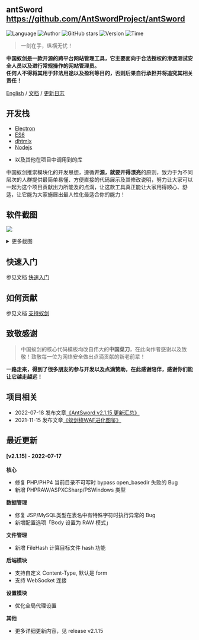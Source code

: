 ## antSword <https://github.com/AntSwordProject/antSword>
<!--auto_detail_badge_begin_0b490ffb61b26b45de3ea5d7dd8a582e-->
![Language](https://img.shields.io/badge/Language-Nodejs-blue)
![Author](https://img.shields.io/badge/Author-AntSwordProject-orange)
![GitHub stars](https://img.shields.io/github/stars/AntSwordProject/antSword.svg?style=flat&logo=github)
![Version](https://img.shields.io/badge/Version-V2.1.15-red)
![Time](https://img.shields.io/badge/Join-20201120-green)
<!--auto_detail_badge_end_fef74f2d7ea73fcc43ff78e05b1e7451-->


> 一剑在手，纵横无忧！

**中国蚁剑是一款开源的跨平台网站管理工具，它主要面向于合法授权的渗透测试安全人员以及进行常规操作的网站管理员。**    
**任何人不得将其用于非法用途以及盈利等目的，否则后果自行承担并将追究其相关责任！**

[English][url-docen] / [文档][url-document] / [更新日志][url-changelog]

## 开发栈
 - [Electron][url-electron]
 - [ES6][url-es6]
 - [dhtmlx][url-dhtmlx]
 - [Nodejs][url-nodejs]
 * 以及其他在项目中调用到的库

中国蚁剑推崇模块化的开发思想，遵循**开源，就要开得漂亮**的原则，致力于为不同层次的人群提供最简单易懂、方便直接的代码展示及其修改说明，努力让大家可以一起为这个项目贡献出力所能及的点滴，让这款工具真正能让大家用得顺心、舒适，让它能为大家施展出最人性化最适合你的能力！

## 软件截图

![][url-mainui]

<details>

<summary>更多截图</summary>

![][url-filemanager]
![][url-terminal]
![][url-database]
![][url-pluginstore]

</details>

## 快速入门

参见文档 [快速入门][url-quickstart]

## 如何贡献

参见文档 [支持蚁剑][url-contribute]

## 致敬感谢
> 中国蚁剑的核心代码模板均改自伟大的**中国菜刀**，在此向作者感谢以及致敬！致敬每一位为网络安全做出点滴贡献的新老前辈！

**一路走来，得到了很多朋友的参与开发以及点滴赞助，在此感谢陪伴，感谢你们能让它越走越远！**

[url-docen]: https://github.com/AntSwordProject/antSword/blob/master/README.md
[url-changelog]: https://github.com/AntSwordProject/antSword/blob/master/CHANGELOG.md
[url-document]: https://www.yuque.com/antswordproject/antsword/
[url-release]: https://github.com/AntSwordProject/AntSword/releases/
[url-electron]: http://electron.atom.io/
[url-es6]: http://es6.ruanyifeng.com/
[url-dhtmlx]: http://dhtmlx.com/
[url-nodejs]: https://nodejs.org/
[url-homepage]: http://uyu.us
[url-release]: https://github.com/AntSwordProject/AntSword/releases
[url-quickstart]: https://www.yuque.com/antswordproject/antsword/lmwppk
[url-contribute]: https://doc.u0u.us/zh-hans/contribute_docs.html
[url-mainui]: https://cdn.nlark.com/yuque/0/2021/png/1592179/1611820109032-b563426e-015c-4afe-a905-70e878fdcdb6.png
[url-filemanager]: https://cdn.nlark.com/yuque/0/2021/png/1592179/1611823243564-26e964c2-6d38-421a-8543-5f1f082a6bbd.png
[url-terminal]: https://cdn.nlark.com/yuque/0/2021/png/1592179/1611823538382-50fba630-3bd9-4205-b5dd-9cc054da79a8.png
[url-database]: https://cdn.nlark.com/yuque/0/2021/png/1592179/1611825612518-ca1c4fcc-98a6-4fa3-b55d-f25619c86380.png
[url-pluginstore]: https://cdn.nlark.com/yuque/0/2021/png/1592179/1611907520850-040bffb1-5bc3-4c1c-a8d1-1e69712f7684.png

<!--auto_detail_active_begin_e1c6fb434b6f0baf6912c7a1934f772b-->
## 项目相关

- 2022-07-18 发布文章[《AntSword v2.1.15 更新汇总》](https://mp.weixin.qq.com/s/QzbREMp8JaQiP9qo48OyHg)
- 2021-11-15 发布文章[《蚁剑绕WAF进化图鉴》](https://mp.weixin.qq.com/s/EYP1ANj7pxM8_NX_7R9WjA)

## 最近更新

#### [v2.1.15] - 2022-07-17

**核心**  
- 修复 PHP/PHP4 当前目录不可写时 bypass open_basedir 失败的 Bug  
- 新增 PHPRAW/ASPXCSharp/PSWindows 类型  

**数据管理**  
- 修复 JSP/MySQL类型在表名中有特殊字符时执行异常的 Bug  
- 新增配置选项「Body 设置为 RAW 模式」  

**文件管理**  
- 新增 FileHash 计算目标文件 hash 功能  

**后端模块**  
- 支持自定义 Content-Type, 默认是 form  
- 支持 WebSocket 连接  

**设置模块**  
- 优化全局代理设置  

**其他**  
- 更多详细更新内容，见 release v2.1.15  


<!--auto_detail_active_end_f9cf7911015e9913b7e691a7a5878527-->
